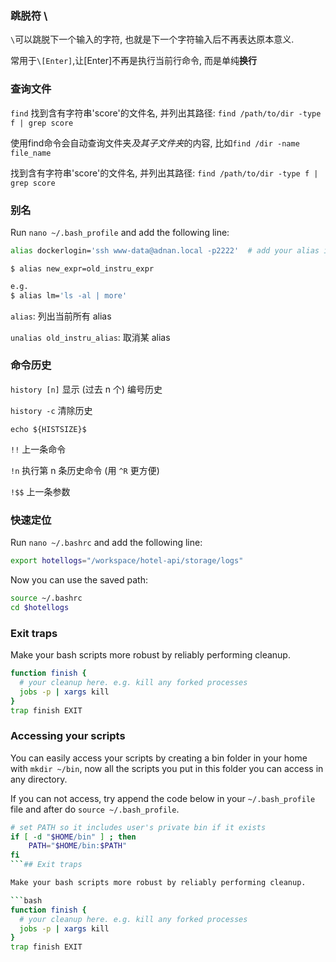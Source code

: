 ### 跳脱符 \

`\`可以跳脱下一个输入的字符, 也就是下一个字符输入后不再表达原本意义. 

常用于`\[Enter]`,让[Enter]不再是执行当前行命令, 而是单纯**换行**

### 查询文件

`find` 找到含有字符串'score'的文件名, 并列出其路径: `find /path/to/dir -type f | grep score`

使用find命令会自动查询文件夹*及其子文件夹*的内容, 比如`find /dir -name file_name`

找到含有字符串'score'的文件名, 并列出其路径: `find /path/to/dir -type f | grep score`

### 别名

Run `nano ~/.bash_profile` and add the following line:

```bash
alias dockerlogin='ssh www-data@adnan.local -p2222'  # add your alias in .bash_profile
```

`$ alias new_expr=old_instru_expr`

```bash
e.g.
$ alias lm='ls -al | more'
```

`alias`: 列出当前所有 alias

`unalias old_instru_alias`: 取消某 alias

### 命令历史

`history [n]` 显示 (过去 n 个) 编号历史

`history -c` 清除历史

`echo ${HISTSIZE}$`

`!!` 上一条命令

`!n` 执行第 n 条历史命令 (用 `^R` 更方便)

`!$$` 上一条参数

### 快速定位

Run `nano ~/.bashrc` and add the following line:

```bash
export hotellogs="/workspace/hotel-api/storage/logs"
```

Now you can use the saved path:

```bash
source ~/.bashrc
cd $hotellogs
```

### Exit traps

Make your bash scripts more robust by reliably performing cleanup.

```bash
function finish {
  # your cleanup here. e.g. kill any forked processes
  jobs -p | xargs kill
}
trap finish EXIT
```

### Accessing your scripts

You can easily access your scripts by creating a bin folder in your home with `mkdir ~/bin`, now all the scripts you put in this folder you can access in any directory.

If you can not access, try append the code below in your `~/.bash_profile` file and after do `source ~/.bash_profile`.

```bash
# set PATH so it includes user's private bin if it exists
if [ -d "$HOME/bin" ] ; then
    PATH="$HOME/bin:$PATH"
fi
```## Exit traps

Make your bash scripts more robust by reliably performing cleanup.

```bash
function finish {
  # your cleanup here. e.g. kill any forked processes
  jobs -p | xargs kill
}
trap finish EXIT
```
